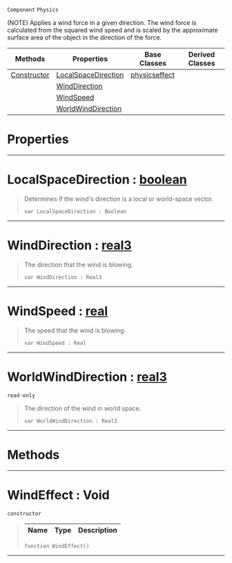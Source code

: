  `Component` `Physics`



(NOTE) Applies a wind force in a given direction. The wind force is calculated from the squared wind speed and is scaled by the approximate surface area of the object in the direction of the force.

|Methods|Properties|Base Classes|Derived Classes|
|---|---|---|---|
|[ Constructor](windeffect.md#windeffect-void)|[ LocalSpaceDirection](windeffect.md#localspacedirection-zero)|[physicseffect](physicseffect.md)| |
| |[ WindDirection](windeffect.md#winddirection-zilch-engin)| | |
| |[ WindSpeed](windeffect.md#windspeed-zilch-engine-do)| | |
| |[ WorldWindDirection](windeffect.md#worldwinddirection-zero)| | |


 #  Properties


---  
 #  LocalSpaceDirection : [boolean](../nada_base_types/boolean.md)

> Determines if the wind's direction is a local or world-space vector.
> ```TS:Nada
> var LocalSpaceDirection : Boolean


---  
 #  WindDirection : [real3](../nada_base_types/real3.md)

> The direction that the wind is blowing.
> ```TS:Nada
> var WindDirection : Real3


---  
 #  WindSpeed : [real](../nada_base_types/real.md)

> The speed that the wind is blowing.
> ```TS:Nada
> var WindSpeed : Real


---  
 #  WorldWindDirection : [real3](../nada_base_types/real3.md)

 `read-only`

> The direction of the wind in world space.
> ```TS:Nada
> var WorldWindDirection : Real3


---  
 #  Methods


---  
 #  WindEffect : Void

 `constructor`

> 
> |Name|Type|Description|
> |---|---|---|
> ```TS:Nada
> function WindEffect()
> ``` 


---  
 

 